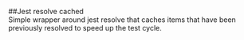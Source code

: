 ##Jest resolve cached  
Simple wrapper around jest resolve that caches items that have been previously resolved to speed up the test cycle. 